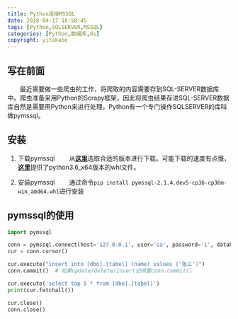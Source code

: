 ```yaml
---
title: Python连接MSSQL
date: 2018-04-17 18:58:45
tags: [Python,SQLSERVER,MSSQL]
categories: [Python,数据库,ds]
copyright: yitakabe
---
```

## 写在前面
&emsp;&emsp;最近需要做一些爬虫的工作，将爬取的内容需要存到SQL-SERVER数据库中。爬虫准备采用Python的Scrapy框架，因此将爬虫结果存进SQL-SERVER数据库自然是需要用Python来进行处理。Python有一个专门操作SQLSERVER的库叫做pymssql。
<!--more-->
## 安装
1. 下载pymssql
&emsp;&emsp;从[**这里**](https://www.lfd.uci.edu/~gohlke/pythonlibs/#pymssql)选取合适的版本进行下载。可能下载的速度有点慢，[**这里**](.\pymssql-2.1.4.dev5-cp36-cp36m-win_amd64.whl)提供了python3.6_x64版本的whl文件。

2. 安装pymssql
&emsp;&emsp;通过命令`pip install pymssql-2.1.4.dev5-cp36-cp36m-win_amd64.whl`进行安装

## pymssql的使用
``` python
import pymssql

conn = pymssql.connect(host='127.0.0.1', user='sa', password='1', database='mytest')
cur = conn.cursor()

cur.execute("insert into [dbo].[tabel] (name) values ('张三')")
conn.commit()  # 如果update/delete/insert记得要conn.commit()

cur.execute('select top 5 * from [dbo].[tabel]')
print(cur.fetchall())

cur.close()
conn.close()

```

